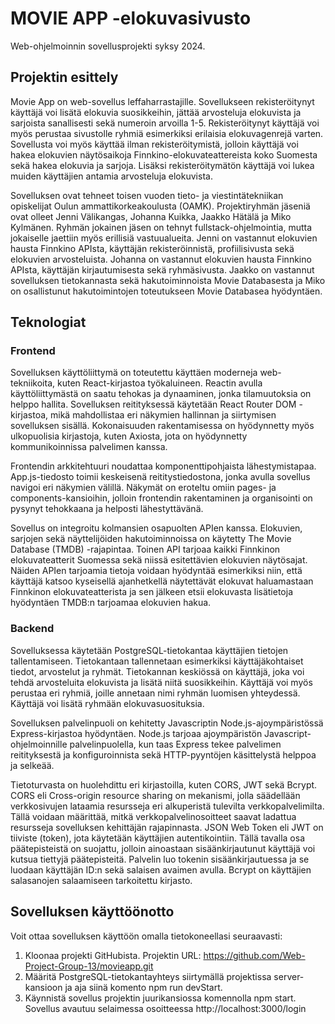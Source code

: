 # MOVIE APP -elokuvasivusto

Web-ohjelmoinnin sovellusprojekti syksy 2024.


## Projektin esittely

Movie App on web-sovellus leffaharrastajille. Sovellukseen rekisteröitynyt käyttäjä voi lisätä elokuvia suosikkeihin, jättää arvosteluja elokuvista ja sarjoista sanallisesti sekä numeroin arvoilla 1-5. Rekisteröitynyt käyttäjä voi myös perustaa sivustolle ryhmiä esimerkiksi erilaisia elokuvagenrejä varten. Sovellusta voi myös käyttää ilman rekisteröitymistä, jolloin käyttäjä voi hakea elokuvien näytösaikoja Finnkino-elokuvateattereista koko Suomesta sekä hakea elokuvia ja sarjoja. Lisäksi rekisteröitymätön käyttäjä voi lukea muiden käyttäjien antamia arvosteluja elokuvista.

Sovelluksen ovat tehneet toisen vuoden tieto- ja viestintätekniikan opiskelijat Oulun ammattikorkeakoulusta (OAMK). Projektiryhmän jäseniä ovat olleet Jenni Välikangas, Johanna Kuikka, Jaakko Hätälä ja Miko Kylmänen. Ryhmän jokainen jäsen on tehnyt fullstack-ohjelmointia, mutta jokaiselle jaettiin myös erillisiä vastuualueita. Jenni on vastannut elokuvien hausta Finnkino APIsta, käyttäjän rekisteröinnistä, profiilisivusta sekä elokuvien arvosteluista. Johanna on vastannut elokuvien hausta Finnkino APIsta, käyttäjän kirjautumisesta sekä ryhmäsivusta. Jaakko on vastannut sovelluksen tietokannasta sekä hakutoiminnoista Movie Databasesta ja Miko on osallistunut hakutoimintojen toteutukseen Movie Databasea hyödyntäen. 


## Teknologiat


### Frontend

Sovelluksen käyttöliittymä on toteutettu käyttäen moderneja web-tekniikoita, kuten React-kirjastoa työkaluineen. Reactin avulla käyttöliittymästä on saatu tehokas ja dynaaminen, jonka tilamuutoksia on helppo hallita. Sovelluksen reitityksessä käytetään React Router DOM -kirjastoa, mikä mahdollistaa eri näkymien hallinnan ja siirtymisen sovelluksen sisällä. Kokonaisuuden rakentamisessa on hyödynnetty myös ulkopuolisia kirjastoja, kuten Axiosta, jota on hyödynnetty kommunikoinnissa palvelimen kanssa.

Frontendin arkkitehtuuri noudattaa komponenttipohjaista lähestymistapaa. App.js-tiedosto toimii keskeisenä reititystiedostona, jonka avulla sovellus navigoi eri näkymien välillä. Näkymät on eroteltu omiin pages- ja components-kansioihin, jolloin frontendin rakentaminen ja organisointi on pysynyt tehokkaana ja helposti lähestyttävänä.

Sovellus on integroitu kolmansien osapuolten APIen kanssa. Elokuvien, sarjojen sekä näyttelijöiden hakutoiminnoissa on käytetty The Movie Database (TMDB) -rajapintaa. Toinen API tarjoaa kaikki Finnkinon elokuvateatterit Suomessa sekä niissä esitettävien elokuvien näytösajat. Näiden APIen tarjoamia tietoja voidaan hyödyntää esimerkiksi niin, että käyttäjä katsoo kyseisellä ajanhetkellä näytettävät elokuvat haluamastaan Finnkinon elokuvateatterista ja sen jälkeen etsii elokuvasta lisätietoja hyödyntäen TMDB:n tarjoamaa elokuvien hakua.


### Backend

Sovelluksessa käytetään PostgreSQL-tietokantaa käyttäjien tietojen tallentamiseen. Tietokantaan tallennetaan esimerkiksi käyttäjäkohtaiset tiedot, arvostelut ja ryhmät. Tietokannan keskiössä on käyttäjä, joka voi tehdä arvosteluita elokuvista ja lisätä niitä suosikkeihin. Käyttäjä voi myös perustaa eri ryhmiä, joille annetaan nimi ryhmän luomisen yhteydessä. Käyttäjä voi lisätä ryhmään elokuvasuosituksia.

Sovelluksen palvelinpuoli on kehitetty Javascriptin Node.js-ajoympäristössä Express-kirjastoa hyödyntäen. Node.js tarjoaa ajoympäristön Javascript-ohjelmoinnille palvelinpuolella, kun taas Express tekee palvelimen reitityksestä ja konfiguroinnista sekä HTTP-pyyntöjen käsittelystä helppoa ja selkeää.

Tietoturvasta on huolehdittu eri kirjastoilla, kuten CORS, JWT sekä Bcrypt. CORS eli Cross-origin resource sharing on mekanismi, jolla säädellään verkkosivujen lataamia resursseja eri alkuperistä tulevilta verkkopalvelimilta. Tällä voidaan määrittää, mitkä verkkopalvelinosoitteet saavat ladattua resursseja sovelluksen kehittäjän rajapinnasta. JSON Web Token eli JWT on tiiviste (token), jota käytetään käyttäjien autentikointiin. Tällä tavalla osa päätepisteistä on suojattu, jolloin ainoastaan sisäänkirjautunut käyttäjä voi kutsua tiettyjä päätepisteitä. Palvelin luo tokenin sisäänkirjautuessa ja se luodaan käyttäjän ID:n sekä salaisen avaimen avulla. Bcrypt on käyttäjien salasanojen salaamiseen tarkoitettu kirjasto.


## Sovelluksen käyttöönotto

Voit ottaa sovelluksen käyttöön omalla tietokoneellasi seuraavasti:

1. Kloonaa projekti GitHubista. Projektin URL: https://github.com/Web-Project-Group-13/movieapp.git
2. Määritä PostgreSQL-tietokantayhteys siirtymällä projektissa server-kansioon ja aja siinä komento npm run devStart.
3. Käynnistä sovellus projektin juurikansiossa komennolla npm start. Sovellus avautuu selaimessa osoitteessa http://localhost:3000/login


